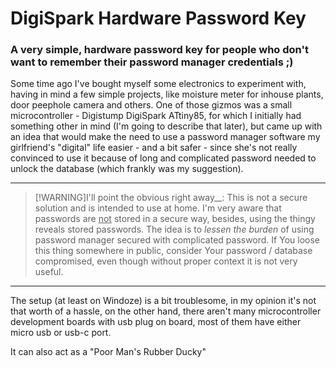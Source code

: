 # DigiSpark Hardware Password Key
### A very simple, hardware password key for people who don't want to remember their password manager credentials ;)

Some time ago I've bought myself some electronics to experiment with, having in mind a few simple projects,
like moisture meter for inhouse plants, door peephole camera and others. 
One of those gizmos was a small microcontroller - Digistump DigiSpark ATtiny85, for which I initially had
something other in mind (I'm going to describe that later), but came up with an idea that would make 
the need to use a password manager software my girlfriend's "digital" life easier - and a bit safer - 
since she's not really convinced to use it because of long and complicated password needed to unlock
the database (which frankly was my suggestion).
     
---
> [!WARNING]I'll point the obvious right away__: This is not a secure solution and is intended to use at home.
> I'm very aware that passwords are <u>not</u> stored in a secure way, besides, using the thingy reveals stored
> passwords. 
> The idea is to *lessen the burden* of using password manager secured with complicated password.
> If You loose this thing somewhere in public, consider Your password / database compromised,
> even though without proper context it is not very useful.
---
     
The setup (at least on Windoze) is a bit troublesome, in my opinion it's not that worth of a hassle,
on the other hand, there aren't many microcontroller development boards with usb plug on board, 
most of them have either micro usb or usb-c port.


It can also act as a "Poor Man's Rubber Ducky"